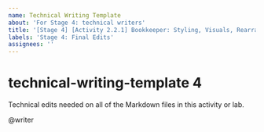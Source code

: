 ```yaml
---
name: Technical Writing Template
about: 'For Stage 4: technical writers'
title: '[Stage 4] [Activity 2.2.1] Bookkeeper: Styling, Visuals, Rearranging Cards'
labels: 'Stage 4: Final Edits'
assignees: ''
---
```


# technical-writing-template 4

Technical edits needed on all of the Markdown files in this activity or lab.

@writer

